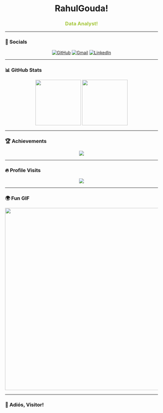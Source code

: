 <h1 align="center">RahulGouda!</h1>  
<h3 align="center"><b><span style="color: #A4C639">Data Analyst!</span></b></h3>  

---

### 📱 Socials  
<p align="center">
  <a href="https://github.com/Rahulmariyappagoudar"><img src="https://img.icons8.com/fluency/48/github.png" alt="GitHub"/></a>
  <a href="mailto:your.rahul.k.mariyappagoudar@gmail.com"><img src="https://img.icons8.com/fluency/48/gmail.png" alt="Gmail"/></a>
  <a href="https://www.linkedin.com/in/rahulm14052003/"><img src="https://img.icons8.com/fluency/48/linkedin.png" alt="LinkedIn"/></a>
</p>

---

### 📊 GitHub Stats  
<p align="center">
  <img src="https://github-readme-stats.vercel.app/api?username=Rahulmariyappagoudar&show_icons=true&theme=dark" height="150px"/>
  <img src="https://github-readme-streak-stats.herokuapp.com/?user=Rahulmariyappagoudar&theme=dark" height="150px"/>
</p>

---

### 🏆 Achievements  
<p align="center">
  <img src="https://github-profile-trophy.vercel.app/?username=Rahulmariyappagoudar&theme=onedark"/>
</p>

---

### 🔥 Profile Visits  
<p align="center">
  <img src="https://komarev.com/ghpvc/?username=Rahulmariyappagoudar&color=green&style=flat-square"/>
</p>

---

### 🌍 Fun GIF  
<p align="center">
  <img src="https://media.giphy.com/media/jpbnoe3UIa8TU8LM13/giphy.gif" width="600px"/>
</p>

---

### 👋 Adiós, Visitor!
